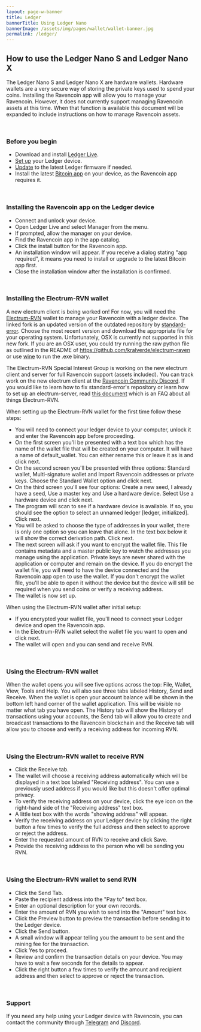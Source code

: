 ```yaml
---
layout: page-w-banner
title: Ledger
bannerTitle: Using Ledger Nano
bannerImage: /assets/img/pages/wallet/wallet-banner.jpg
permalink: /ledger/
---
```


<div class="wrapper mt-16 pb-20">
  <h2>How to use the Ledger Nano S and Ledger Nano X</h2>

  <p>The Ledger Nano S and Ledger Nano X are hardware wallets. Hardware wallets are a very secure way of storing the private keys used to spend your coins. Installing the Ravencoin app will allow you to manage your Ravencoin. However, it does not currently support managing Ravencoin assets at this time. When that function is available this document will be expanded to include instructions on how to manage Ravencoin assets.</p>

  <br>
  <h3>Before you begin</h3>

  <ul>
    <li>Download and install <a href="https://support.ledger.com/hc/en-us/articles/360006395553">Ledger Live</a>.</li>
    <li><a href="https://support.ledger.com/hc/en-us/articles/360006395233">Set up</a> your Ledger device.</li>
    <li><a href="https://support.ledger.com/hc/en-us/articles/360002731113-Update-Ledger-Nano-S-firmware">Update</a> to the latest Ledger firmware if needed.</li>
    <li>Install the latest <a href="https://support.ledger.com/hc/en-us/articles/115005195945">Bitcoin app</a> on your device, as the Ravencoin app requires it.</li>
  </ul>

  <br>
  <h3>Installing the Ravencoin app on the Ledger device</h3>

  <ul>
    <li>Connect and unlock your device.</li>
    <li>Open Ledger Live and select Manager from the menu.</li>
    <li>If prompted, allow the manager on your device.</li>
    <li>Find the Ravencoin app in the app catalog.</li>
    <li>Click the install button for the Ravencoin app.</li>
    <li>An installation window will appear. If you receive a dialog stating "app required", it means you need to install or upgrade to the latest Bitcoin app first.</li>
    <li>Close the installation window after the installation is confirmed.</li>
  </ul>

  <br>
  <h3>Installing the Electrum-RVN wallet</h3>

  <p>A new electrum client is being worked on! For now, you will need the <a href="https://github.com/kralverde/electrum-raven/releases">Electrum-RVN</a> wallet to manage your Ravencoin with a ledger device. The linked fork is an updated version of the outdated repository by <a href="https://github.com/standard-error">standard-error</a>. Choose the most recent version and download the appropriate file for your operating system. Unfortunately, OSX is currently not supported in this new fork. If you are an OSX user, you could try running the raw python file as outlined in the README of <a href="https://github.com/kralverde/electrum-raven">https://github.com/kralverde/electrum-raven</a> or use <a href="https://wiki.winehq.org/MacOS">wine</a> to run the .exe binary.</p> 
  <p>The Electrum-RVN Special Interest Group is working on the new electrum client and server for full Ravencoin support (assets included). You can track work on the new electrum client at the <a href="https://discord.gg/VuubYncHz4">Ravencoin Community Discord</a>. If you would like to learn how to fix standard-error's repository or learn how to set up an electrum-server, read <a href="https://docs.google.com/document/d/1w0jRCX9fJg3c3BXCGHEIpE_VkJnoxIAG83QwBE-iONI/edit?usp=sharing">this document</a> which is an FAQ about all things Electrum-RVN. 
  </p>

  <p>When setting up the Electrum-RVN wallet for the first time follow these steps:</p>

  <ul>
    <li>You will need to connect your ledger device to your computer, unlock it and enter the Ravencoin app before proceeding.</li>
    <li>On the first screen you'll be presented with a text box which has the name of the wallet file that will be created on your computer. It will have a name of default_wallet. You can either rename this or leave it as is and click next.</li>
    <li>On the second screen you'll be presented with three options: Standard wallet, Multi-signature wallet and Import Ravencoin addresses or private keys. Choose the Standard Wallet option and click next.</li>
    <li>On the third screen you'll see four options: Create a new seed, I already have a seed, Use a master key and Use a hardware device. Select Use a hardware device and click next.</li>
    <li>The program will scan to see if a hardware device is available. If so, you should see the option to select an unnamed ledger [ledger, initialized]. Click next.</li>
    <li>You will be asked to choose the type of addresses in your wallet, there is only one option so you can leave that alone. In the text box below it will show the correct derivation path. Click next.</li>
    <li>The next screen will ask if you want to encrypt the wallet file. This file contains metadata and a master public key to watch the addresses you manage using the application. Private keys are never shared with the application or computer and remain on the device. If you do encrypt the wallet file, you will need to have the device connected and the Ravencoin app open to use the wallet. If you don't encrypt the wallet file, you'll be able to open it without the device but the device will still be required when you send coins or verify a receiving address.</li>
    <li>The wallet is now set up.</li>
  </ul>

  <p>When using the Electrum-RVN wallet after initial setup:</p>

  <ul>
    <li>If you encrypted your wallet file, you'll need to connect your Ledger device and open the Ravencoin app.</li>
    <li>In the Electrum-RVN wallet select the wallet file you want to open and click next.</li>
    <li>The wallet will open and you can send and receive RVN.</li>
  </ul>

  <br>
  <h3>Using the Electrum-RVN wallet</h3>

  <p>When the wallet opens you will see five options across the top: File, Wallet, View, Tools and Help. You will also see three tabs labeled History, Send and Receive. When the wallet is open your account balance will be shown in the bottom left hand corner of the wallet application. This will be visible no matter what tab you have open. The History tab will show the History of transactions using your accounts, the Send tab will allow you to create and broadcast transactions to the Ravencoin blockchain and the Receive tab will allow you to choose and verify a receiving address for incoming RVN.</p>

  <br>
  <h3>Using the Electrum-RVN wallet to receive RVN</h3>

  <ul>
    <li>Click the Receive tab.</li>
    <li>The wallet will choose a receiving address automatically which will be displayed in a text box labeled "Receiving address". You can use a previously used address if you would like but this doesn't offer optimal privacy.</li>
    <li>To verify the receiving address on your device, click the eye icon on the right-hand side of the "Receiving address" text box.</li>
    <li>A little text box with the words "showing address" will appear.</li>
    <li>Verify the receiving address on your Ledger device by clicking the right button a few times to verify the full address and then select to approve or reject the address.</li>
    <li>Enter the requested amount of RVN to receive and click Save.</li>
    <li>Provide the receiving address to the person who will be sending you RVN.</li>
  </ul>

  <br>
  <h3>Using the Electrum-RVN wallet to send RVN</h3>

  <ul>
    <li>Click the Send Tab.</li>
    <li>Paste the recipient address into the "Pay to" text box.</li>
    <li>Enter an optional description for your own records.</li>
    <li>Enter the amount of RVN you wish to send into the "Amount" text box.</li>
    <li>Click the Preview button to preview the transaction before sending it to the Ledger device.</li>
    <li>Click the Send button.</li>
    <li>A small window will appear telling you the amount to be sent and the mining fee for the transaction.</li>
    <li>Click Yes to proceed.</li>
    <li>Review and confirm the transaction details on your device. You may have to wait a few seconds for the details to appear.</li>
    <li>Click the right button a few times to verify the amount and recipient address and then select to approve or reject the transaction.</li>
  </ul>

  <br>
  <h3>Support</h3>

  <p>If you need any help using your Ledger device with Ravencoin, you can contact the community through <a href="https://t.me/RavencoinDev">Telegram</a> and <a href="https://discord.gg/VuubYncHz4">Discord</a>.</p>
</div>
